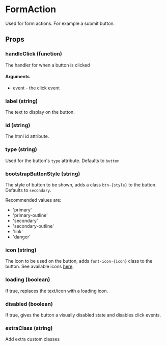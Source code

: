# FormAction

Used for form actions. For example a submit button.

## Props

### handleClick (function)

The handler for when a button is clicked

#### Arguments

 * event - the click event

### label (string)

The text to display on the button.

### id (string)

The html id attribute.

### type (string)

Used for the button's `type` attribute. Defaults to `button`

### bootstrapButtonStyle (string)

The style of button to be shown, adds a class `btn-{style}` to the button. Defaults to `secondary`.

Recommended values are:
 * 'primary'
 * 'primary-outline'
 * 'secondary'
 * 'secondary-outline'
 * 'link'
 * 'danger'


### icon (string)

The icon to be used on the button, adds `font-icon-{icon}` class to the button. See available icons [here](../../../../fonts/incon-reference.html).

### loading (boolean)

If true, replaces the text/icon with a loading icon.

### disabled (boolean)

If true, gives the button a visually disabled state and disables click events.

### extraClass (string)

Add extra custom classes
